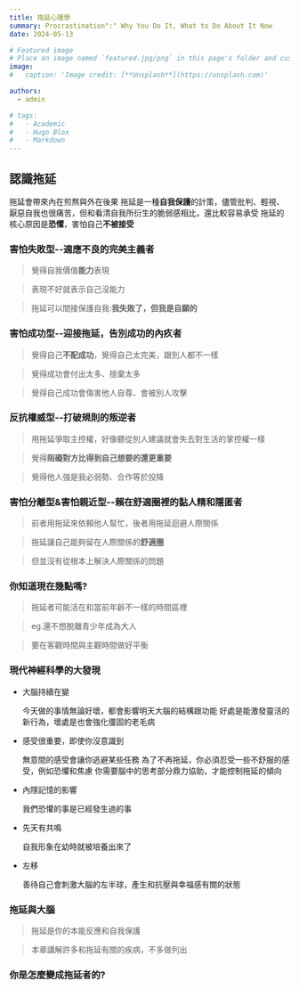 ```yaml
---
title: 拖延心理學
summary: Procrastination":" Why You Do It, What to Do About It Now
date: 2024-05-13

# Featured image
# Place an image named `featured.jpg/png` in this page's folder and customize its options here.
image:
#   caption: 'Image credit: [**Unsplash**](https://unsplash.com)'

authors:
  - admin

# tags:
#   - Academic
#   - Hugo Blox
#   - Markdown
---
```


## 認識拖延
拖延會帶來內在煎熬與外在後果
拖延是一種**自我保護**的計策，儘管批判、輕視、厭惡自我也很痛苦，但和看清自我所衍生的脆弱感相比，還比較容易承受
拖延的核心原因是**恐懼**，害怕自己**不被接受**


### 害怕失敗型--適應不良的完美主義者
>覺得自我價值**能力**表現

>表現不好就表示自己沒能力

>拖延可以間接保護自我:**我失敗了，但我是自願的**

### 害怕成功型--迎接拖延，告別成功的內疚者
>覺得自己**不配成功**，覺得自己太完美，跟別人都不一樣

>覺得成功會付出太多、捨棄太多

>覺得自己成功會傷害他人自尊、會被別人攻擊

### 反抗權威型--打破規則的叛逆者
>用拖延爭取主控權，好像聽從別人建議就會失去對生活的掌控權一樣

>覺得**阻礙對方比得到自己想要的還更重要**

>覺得他人強是我必弱勢、合作等於投降

### 害怕分離型&害怕親近型--賴在舒適圈裡的黏人精和隱匿者
>前者用拖延來依賴他人幫忙，後者用拖延迴避人際關係

>拖延讓自己能夠留在人際關係的**舒適圈**

>但並沒有從根本上解決人際關係的問題

### 你知道現在幾點嗎?
>拖延者可能活在和當前年齡不一樣的時間區裡

>eg.還不想脫離青少年成為大人

>要在客觀時間與主觀時間做好平衡

### 現代神經科學的大發現
* 大腦持續在變

    今天做的事情無論好壞，都會影響明天大腦的結構跟功能
    好處是能激發靈活的新行為，壞處是也會強化僵固的老毛病
* 感受很重要，即使你沒意識到

    無意間的感受會讓你逃避某些任務
    為了不再拖延，你必須忍受一些不舒服的感受，例如恐懼和焦慮
    你需要腦中的思考部分鼎力協助，才能控制拖延的傾向

* 內隱記憶的影響

    我們恐懼的事是已經發生過的事
* 先天有共鳴

    自我形象在幼時就被培養出來了

* 左移

    善待自己會刺激大腦的左半球，產生和抗壓與幸福感有關的狀態

### 拖延與大腦

>拖延是你的本能反應和自我保護

>本章講解許多和拖延有關的疾病，不多做列出

### 你是怎麼變成拖延者的?



